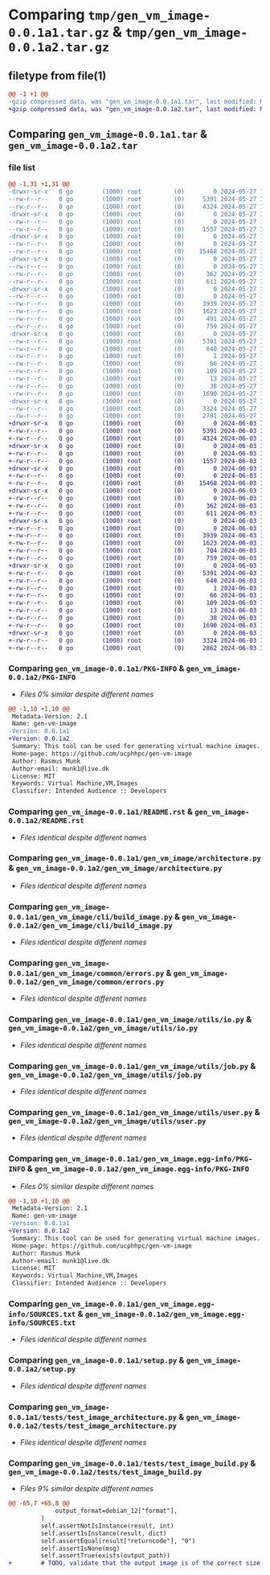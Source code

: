 # Comparing `tmp/gen_vm_image-0.0.1a1.tar.gz` & `tmp/gen_vm_image-0.0.1a2.tar.gz`

## filetype from file(1)

```diff
@@ -1 +1 @@
-gzip compressed data, was "gen_vm_image-0.0.1a1.tar", last modified: Mon May 27 18:54:50 2024, max compression
+gzip compressed data, was "gen_vm_image-0.0.1a2.tar", last modified: Mon Jun  3 10:01:58 2024, max compression
```

## Comparing `gen_vm_image-0.0.1a1.tar` & `gen_vm_image-0.0.1a2.tar`

### file list

```diff
@@ -1,31 +1,31 @@
-drwxr-sr-x   0 go        (1000) root         (0)        0 2024-05-27 18:54:50.267986 gen_vm_image-0.0.1a1/
--rw-r--r--   0 go        (1000) root         (0)     5391 2024-05-27 18:54:50.267986 gen_vm_image-0.0.1a1/PKG-INFO
--rw-r--r--   0 go        (1000) root         (0)     4324 2024-05-27 18:54:35.000000 gen_vm_image-0.0.1a1/README.rst
-drwxr-sr-x   0 go        (1000) root         (0)        0 2024-05-27 18:54:50.263986 gen_vm_image-0.0.1a1/gen_vm_image/
--rw-r--r--   0 go        (1000) root         (0)        0 2024-05-27 18:54:35.000000 gen_vm_image-0.0.1a1/gen_vm_image/__init__.py
--rw-r--r--   0 go        (1000) root         (0)     1557 2024-05-27 18:54:35.000000 gen_vm_image-0.0.1a1/gen_vm_image/architecture.py
-drwxr-sr-x   0 go        (1000) root         (0)        0 2024-05-27 18:54:50.264986 gen_vm_image-0.0.1a1/gen_vm_image/cli/
--rw-r--r--   0 go        (1000) root         (0)        0 2024-05-27 18:54:35.000000 gen_vm_image-0.0.1a1/gen_vm_image/cli/__init__.py
--rw-r--r--   0 go        (1000) root         (0)    15468 2024-05-27 18:54:35.000000 gen_vm_image-0.0.1a1/gen_vm_image/cli/build_image.py
-drwxr-sr-x   0 go        (1000) root         (0)        0 2024-05-27 18:54:50.265986 gen_vm_image-0.0.1a1/gen_vm_image/common/
--rw-r--r--   0 go        (1000) root         (0)        0 2024-05-27 18:54:35.000000 gen_vm_image-0.0.1a1/gen_vm_image/common/__init__.py
--rw-r--r--   0 go        (1000) root         (0)      362 2024-05-27 18:54:35.000000 gen_vm_image-0.0.1a1/gen_vm_image/common/defaults.py
--rw-r--r--   0 go        (1000) root         (0)      611 2024-05-27 18:54:35.000000 gen_vm_image-0.0.1a1/gen_vm_image/common/errors.py
-drwxr-sr-x   0 go        (1000) root         (0)        0 2024-05-27 18:54:50.266986 gen_vm_image-0.0.1a1/gen_vm_image/utils/
--rw-r--r--   0 go        (1000) root         (0)        0 2024-05-27 18:54:35.000000 gen_vm_image-0.0.1a1/gen_vm_image/utils/__init__.py
--rw-r--r--   0 go        (1000) root         (0)     3939 2024-05-27 18:54:35.000000 gen_vm_image-0.0.1a1/gen_vm_image/utils/io.py
--rw-r--r--   0 go        (1000) root         (0)     1623 2024-05-27 18:54:35.000000 gen_vm_image-0.0.1a1/gen_vm_image/utils/job.py
--rw-r--r--   0 go        (1000) root         (0)      491 2024-05-27 18:54:35.000000 gen_vm_image-0.0.1a1/gen_vm_image/utils/net.py
--rw-r--r--   0 go        (1000) root         (0)      759 2024-05-27 18:54:35.000000 gen_vm_image-0.0.1a1/gen_vm_image/utils/user.py
-drwxr-sr-x   0 go        (1000) root         (0)        0 2024-05-27 18:54:50.266986 gen_vm_image-0.0.1a1/gen_vm_image.egg-info/
--rw-r--r--   0 go        (1000) root         (0)     5391 2024-05-27 18:54:50.000000 gen_vm_image-0.0.1a1/gen_vm_image.egg-info/PKG-INFO
--rw-r--r--   0 go        (1000) root         (0)      640 2024-05-27 18:54:50.000000 gen_vm_image-0.0.1a1/gen_vm_image.egg-info/SOURCES.txt
--rw-r--r--   0 go        (1000) root         (0)        1 2024-05-27 18:54:50.000000 gen_vm_image-0.0.1a1/gen_vm_image.egg-info/dependency_links.txt
--rw-r--r--   0 go        (1000) root         (0)       66 2024-05-27 18:54:50.000000 gen_vm_image-0.0.1a1/gen_vm_image.egg-info/entry_points.txt
--rw-r--r--   0 go        (1000) root         (0)      109 2024-05-27 18:54:50.000000 gen_vm_image-0.0.1a1/gen_vm_image.egg-info/requires.txt
--rw-r--r--   0 go        (1000) root         (0)       13 2024-05-27 18:54:50.000000 gen_vm_image-0.0.1a1/gen_vm_image.egg-info/top_level.txt
--rw-r--r--   0 go        (1000) root         (0)       38 2024-05-27 18:54:50.267986 gen_vm_image-0.0.1a1/setup.cfg
--rw-r--r--   0 go        (1000) root         (0)     1690 2024-05-27 18:54:35.000000 gen_vm_image-0.0.1a1/setup.py
-drwxr-sr-x   0 go        (1000) root         (0)        0 2024-05-27 18:54:50.266986 gen_vm_image-0.0.1a1/tests/
--rw-r--r--   0 go        (1000) root         (0)     3324 2024-05-27 18:54:35.000000 gen_vm_image-0.0.1a1/tests/test_image_architecture.py
--rw-r--r--   0 go        (1000) root         (0)     2781 2024-05-27 18:54:35.000000 gen_vm_image-0.0.1a1/tests/test_image_build.py
+drwxr-sr-x   0 go        (1000) root         (0)        0 2024-06-03 10:01:58.940759 gen_vm_image-0.0.1a2/
+-rw-r--r--   0 go        (1000) root         (0)     5391 2024-06-03 10:01:58.940759 gen_vm_image-0.0.1a2/PKG-INFO
+-rw-r--r--   0 go        (1000) root         (0)     4324 2024-06-03 10:01:48.000000 gen_vm_image-0.0.1a2/README.rst
+drwxr-sr-x   0 go        (1000) root         (0)        0 2024-06-03 10:01:58.936759 gen_vm_image-0.0.1a2/gen_vm_image/
+-rw-r--r--   0 go        (1000) root         (0)        0 2024-06-03 10:01:48.000000 gen_vm_image-0.0.1a2/gen_vm_image/__init__.py
+-rw-r--r--   0 go        (1000) root         (0)     1557 2024-06-03 10:01:48.000000 gen_vm_image-0.0.1a2/gen_vm_image/architecture.py
+drwxr-sr-x   0 go        (1000) root         (0)        0 2024-06-03 10:01:58.938759 gen_vm_image-0.0.1a2/gen_vm_image/cli/
+-rw-r--r--   0 go        (1000) root         (0)        0 2024-06-03 10:01:48.000000 gen_vm_image-0.0.1a2/gen_vm_image/cli/__init__.py
+-rw-r--r--   0 go        (1000) root         (0)    15468 2024-06-03 10:01:48.000000 gen_vm_image-0.0.1a2/gen_vm_image/cli/build_image.py
+drwxr-sr-x   0 go        (1000) root         (0)        0 2024-06-03 10:01:58.938759 gen_vm_image-0.0.1a2/gen_vm_image/common/
+-rw-r--r--   0 go        (1000) root         (0)        0 2024-06-03 10:01:48.000000 gen_vm_image-0.0.1a2/gen_vm_image/common/__init__.py
+-rw-r--r--   0 go        (1000) root         (0)      362 2024-06-03 10:01:48.000000 gen_vm_image-0.0.1a2/gen_vm_image/common/defaults.py
+-rw-r--r--   0 go        (1000) root         (0)      611 2024-06-03 10:01:48.000000 gen_vm_image-0.0.1a2/gen_vm_image/common/errors.py
+drwxr-sr-x   0 go        (1000) root         (0)        0 2024-06-03 10:01:58.939759 gen_vm_image-0.0.1a2/gen_vm_image/utils/
+-rw-r--r--   0 go        (1000) root         (0)        0 2024-06-03 10:01:48.000000 gen_vm_image-0.0.1a2/gen_vm_image/utils/__init__.py
+-rw-r--r--   0 go        (1000) root         (0)     3939 2024-06-03 10:01:48.000000 gen_vm_image-0.0.1a2/gen_vm_image/utils/io.py
+-rw-r--r--   0 go        (1000) root         (0)     1623 2024-06-03 10:01:48.000000 gen_vm_image-0.0.1a2/gen_vm_image/utils/job.py
+-rw-r--r--   0 go        (1000) root         (0)      704 2024-06-03 10:01:48.000000 gen_vm_image-0.0.1a2/gen_vm_image/utils/net.py
+-rw-r--r--   0 go        (1000) root         (0)      759 2024-06-03 10:01:48.000000 gen_vm_image-0.0.1a2/gen_vm_image/utils/user.py
+drwxr-sr-x   0 go        (1000) root         (0)        0 2024-06-03 10:01:58.939759 gen_vm_image-0.0.1a2/gen_vm_image.egg-info/
+-rw-r--r--   0 go        (1000) root         (0)     5391 2024-06-03 10:01:58.000000 gen_vm_image-0.0.1a2/gen_vm_image.egg-info/PKG-INFO
+-rw-r--r--   0 go        (1000) root         (0)      640 2024-06-03 10:01:58.000000 gen_vm_image-0.0.1a2/gen_vm_image.egg-info/SOURCES.txt
+-rw-r--r--   0 go        (1000) root         (0)        1 2024-06-03 10:01:58.000000 gen_vm_image-0.0.1a2/gen_vm_image.egg-info/dependency_links.txt
+-rw-r--r--   0 go        (1000) root         (0)       66 2024-06-03 10:01:58.000000 gen_vm_image-0.0.1a2/gen_vm_image.egg-info/entry_points.txt
+-rw-r--r--   0 go        (1000) root         (0)      109 2024-06-03 10:01:58.000000 gen_vm_image-0.0.1a2/gen_vm_image.egg-info/requires.txt
+-rw-r--r--   0 go        (1000) root         (0)       13 2024-06-03 10:01:58.000000 gen_vm_image-0.0.1a2/gen_vm_image.egg-info/top_level.txt
+-rw-r--r--   0 go        (1000) root         (0)       38 2024-06-03 10:01:58.940759 gen_vm_image-0.0.1a2/setup.cfg
+-rw-r--r--   0 go        (1000) root         (0)     1690 2024-06-03 10:01:48.000000 gen_vm_image-0.0.1a2/setup.py
+drwxr-sr-x   0 go        (1000) root         (0)        0 2024-06-03 10:01:58.939759 gen_vm_image-0.0.1a2/tests/
+-rw-r--r--   0 go        (1000) root         (0)     3324 2024-06-03 10:01:48.000000 gen_vm_image-0.0.1a2/tests/test_image_architecture.py
+-rw-r--r--   0 go        (1000) root         (0)     2862 2024-06-03 10:01:48.000000 gen_vm_image-0.0.1a2/tests/test_image_build.py
```

### Comparing `gen_vm_image-0.0.1a1/PKG-INFO` & `gen_vm_image-0.0.1a2/PKG-INFO`

 * *Files 0% similar despite different names*

```diff
@@ -1,10 +1,10 @@
 Metadata-Version: 2.1
 Name: gen-vm-image
-Version: 0.0.1a1
+Version: 0.0.1a2
 Summary: This tool can be used for generating virtual machine images.
 Home-page: https://github.com/ucphhpc/gen-vm-image
 Author: Rasmus Munk
 Author-email: munk1@live.dk
 License: MIT
 Keywords: Virtual Machine,VM,Images
 Classifier: Intended Audience :: Developers
```

### Comparing `gen_vm_image-0.0.1a1/README.rst` & `gen_vm_image-0.0.1a2/README.rst`

 * *Files identical despite different names*

### Comparing `gen_vm_image-0.0.1a1/gen_vm_image/architecture.py` & `gen_vm_image-0.0.1a2/gen_vm_image/architecture.py`

 * *Files identical despite different names*

### Comparing `gen_vm_image-0.0.1a1/gen_vm_image/cli/build_image.py` & `gen_vm_image-0.0.1a2/gen_vm_image/cli/build_image.py`

 * *Files identical despite different names*

### Comparing `gen_vm_image-0.0.1a1/gen_vm_image/common/errors.py` & `gen_vm_image-0.0.1a2/gen_vm_image/common/errors.py`

 * *Files identical despite different names*

### Comparing `gen_vm_image-0.0.1a1/gen_vm_image/utils/io.py` & `gen_vm_image-0.0.1a2/gen_vm_image/utils/io.py`

 * *Files identical despite different names*

### Comparing `gen_vm_image-0.0.1a1/gen_vm_image/utils/job.py` & `gen_vm_image-0.0.1a2/gen_vm_image/utils/job.py`

 * *Files identical despite different names*

### Comparing `gen_vm_image-0.0.1a1/gen_vm_image/utils/user.py` & `gen_vm_image-0.0.1a2/gen_vm_image/utils/user.py`

 * *Files identical despite different names*

### Comparing `gen_vm_image-0.0.1a1/gen_vm_image.egg-info/PKG-INFO` & `gen_vm_image-0.0.1a2/gen_vm_image.egg-info/PKG-INFO`

 * *Files 0% similar despite different names*

```diff
@@ -1,10 +1,10 @@
 Metadata-Version: 2.1
 Name: gen-vm-image
-Version: 0.0.1a1
+Version: 0.0.1a2
 Summary: This tool can be used for generating virtual machine images.
 Home-page: https://github.com/ucphhpc/gen-vm-image
 Author: Rasmus Munk
 Author-email: munk1@live.dk
 License: MIT
 Keywords: Virtual Machine,VM,Images
 Classifier: Intended Audience :: Developers
```

### Comparing `gen_vm_image-0.0.1a1/gen_vm_image.egg-info/SOURCES.txt` & `gen_vm_image-0.0.1a2/gen_vm_image.egg-info/SOURCES.txt`

 * *Files identical despite different names*

### Comparing `gen_vm_image-0.0.1a1/setup.py` & `gen_vm_image-0.0.1a2/setup.py`

 * *Files identical despite different names*

### Comparing `gen_vm_image-0.0.1a1/tests/test_image_architecture.py` & `gen_vm_image-0.0.1a2/tests/test_image_architecture.py`

 * *Files identical despite different names*

### Comparing `gen_vm_image-0.0.1a1/tests/test_image_build.py` & `gen_vm_image-0.0.1a2/tests/test_image_build.py`

 * *Files 9% similar despite different names*

```diff
@@ -65,7 +65,8 @@
             output_format=debian_12["format"],
         )
         self.assertNotIsInstance(result, int)
         self.assertIsInstance(result, dict)
         self.assertEqual(result["returncode"], "0")
         self.assertIsNone(msg)
         self.assertTrue(exists(output_path))
+        # TODO, validate that the output image is of the correct size and format
```

